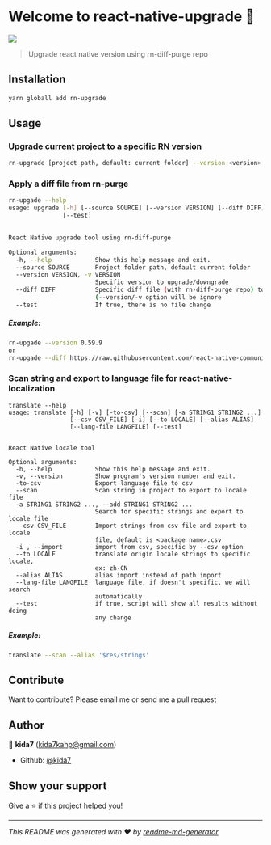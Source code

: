 # Welcome to react-native-upgrade 👋
<a href="https://www.npmjs.com/package/rn-upgrade"><img src="https://img.shields.io/npm/v/rn-upgrade.svg" /></a>

> Upgrade react native version using rn-diff-purge repo

## Installation

```sh
yarn globall add rn-upgrade
```

## Usage

### Upgrade current project to a specific RN version
```sh
rn-upgrade [project path, default: current folder] --version <version>
```

### Apply a diff file from rn-purge 
```sh
rn-upgade --help
usage: upgrade [-h] [--source SOURCE] [--version VERSION] [--diff DIFF]
               [--test]
               

React Native upgrade tool using rn-diff-purge

Optional arguments:
  -h, --help            Show this help message and exit.
  --source SOURCE       Project folder path, default current folder
  --version VERSION, -v VERSION
                        Specific version to upgrade/downgrade
  --diff DIFF           Specific diff file (with rn-diff-purge repo) to patch 
                        (--version/-v option will be ignore
  --test                If true, there is no file change
```

##### Example:
```sh
rn-upgade --version 0.59.9
or
rn-upgade --diff https://raw.githubusercontent.com/react-native-community/rn-diff-purge/diffs/diffs/0.61.5..0.59.9.diff

```

### Scan string and export to language file for react-native-localization
```
translate --help
usage: translate [-h] [-v] [-to-csv] [--scan] [-a STRING1 STRING2 ...]
                 [--csv CSV_FILE] [-i] [--to LOCALE] [--alias ALIAS]
                 [--lang-file LANGFILE] [--test]
                 

React Native locale tool

Optional arguments:
  -h, --help            Show this help message and exit.
  -v, --version         Show program's version number and exit.
  -to-csv               Export language file to csv
  --scan                Scan string in project to export to locale file
  -a STRING1 STRING2 ..., --add STRING1 STRING2 ...
                        Search for specific strings and export to locale file
  --csv CSV_FILE        Import strings from csv file and export to locale 
                        file, default is <package name>.csv
  -i , --import         import from csv, specific by --csv option
  --to LOCALE           translate origin locale strings to specific locale, 
                        ex: zh-CN
  --alias ALIAS         alias import instead of path import
  --lang-file LANGFILE  language file, if doesn't specific, we will search 
                        automatically
  --test                if true, script will show all results without doing 
                        any change
```
##### Example:
```sh
translate --scan --alias '$res/strings' 
```

## Contribute

Want to contribute? Please email me or send me a pull request

## Author

👤 **kida7** (kida7kahp@gmail.com)

* Github: [@kida7](https://github.com/kida7)

## Show your support

Give a ⭐️ if this project helped you!


***
_This README was generated with ❤️ by [readme-md-generator](https://github.com/kefranabg/readme-md-generator)_